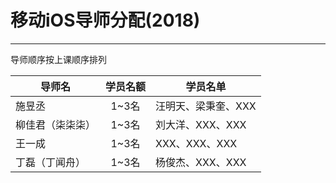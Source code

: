 # 移动iOS导师分配(2018)
- - - -

导师顺序按上课顺序排列

| 导师名  | 学员名额 | 学员名单            |
| ---- | :--: | --------------- |
| 施昱丞  | 1~3名 | 汪明天、梁秉奎、XXX |
| 柳佳君（柒柒柒） | 1~3名 | 刘大洋、XXX、XXX |
| 王一成   | 1~3名 | XXX、XXX、XXX |
| 丁磊（丁闻舟） | 1~3名 | 杨俊杰、XXX、XXX |